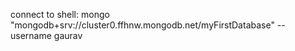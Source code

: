 connect to shell:
mongo "mongodb+srv://cluster0.ffhnw.mongodb.net/myFirstDatabase" --username gaurav
